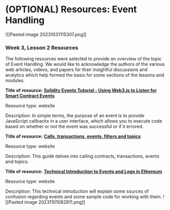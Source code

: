 # (OPTIONAL) Resources: Event Handling

![[Pasted image 20231031115307.png]]


### Week 3, Lesson 2 Resources

The following resources were selected to provide an overview of the topic of Event Handling. We would like to acknowledge the authors of the various web articles, videos, and papers for their insightful discussions and analytics which help formed the basis for some sections of the lessons and modules.

**Title of resource:** [**Solidity Events Tutorial - Using Web3.js to Listen for Smart Contract Events**](https://coursetro.com/posts/code/100/Solidity-Events-Tutorial---Using-Web3.js-to-Listen-for-Smart-Contract-Events)

Resource type: website

Description: In simple terms, the purpose of an event is to provide JavaScript callbacks in a user interface, which allows you to execute code based on whether or not the event was successful or if it errored.

**Title of resource:** [**Calls, transactions, events, filters and topics**](https://nethereum.readthedocs.io/en/latest/contracts/calling-transactions-events/)

Resource type: website

Description: This guide delves into calling contracts, transactions, events and topics.

**Title of resource:** [**Technical Introduction to Events and Logs in Ethereum**](https://media.consensys.net/technical-introduction-to-events-and-logs-in-ethereum-a074d65dd61e)

Resource type: website

Description: This technical introduction will explain some sources of confusion regarding events and some sample code for working with them.
![[Pasted image 20231101082811.png]]
